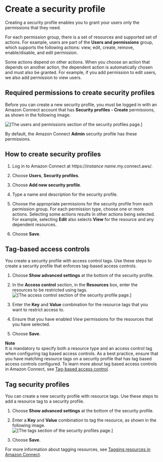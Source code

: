 # Create a security profile<a name="create-security-profile"></a>

Creating a security profile enables you to grant your users only the permissions that they need\.

For each permission group, there is a set of resources and supported set of actions\. For example, users are part of the **Users and permissions** group, which supports the following actions: view, edit, create, remove, enable/disable, and edit permission\. 

Some actions depend on other actions\. When you choose an action that depends on another action, the dependent action is automatically chosen and must also be granted\. For example, if you add permission to edit users, we also add permission to view users\.

## Required permissions to create security profiles<a name="create-security-profiles-required-permissions"></a>

Before you can create a new security profile, you must be logged in with an Amazon Connect account that has **Security profiles \- Create** permissions, as shown in the following image\. 

![\[The users and permissions section of the security profiles page.\]](http://docs.aws.amazon.com/connect/latest/adminguide/images/security-profile-create.png)

By default, the Amazon Connect **Admin** security profile has these permissions\.

## How to create security profiles<a name="how-to-security-profiles-required-permissions"></a>

1. Log in to Amazon Connect at https://*instance name*\.my\.connect\.aws/\.

1. Choose **Users**, **Security profiles**\.

1. Choose **Add new security profile**\.

1. Type a name and description for the security profile\.

1. Choose the appropriate permissions for the security profile from each permission group\. For each permission type, choose one or more actions\. Selecting some actions results in other actions being selected\. For example, selecting **Edit** also selects **View** for the resource and any dependent resources\.

1. Choose **Save**\.

## Tag\-based access controls<a name="security-profile-tag-based-access-controls"></a>

You create a security profile with access control tags\. Use these steps to create a security profile that enforces tag\-based access controls\.

1. Choose **Show advanced settings** at the bottom of the security profile\.

1. In the **Access control** section, in the **Resources** box, enter the resources to be restricted using tags\.  
![\[The access control section of the security profile page.\]](http://docs.aws.amazon.com/connect/latest/adminguide/images/tag-access-control-sp.png)

1. Enter the **Key** and **Value** combination for the resource tags that you want to restrict access to\.

1. Ensure that you have enabled *View* permissions for the resources that you have selected\.

1. Choose **Save**\.

**Note**  
It is mandatory to specify both a resource type and an access control tag when configuring tag based access controls\. As a best practice, ensure that you have matching resource tags on a security profile that has tag based access controls configured\. To learn more about tag based access controls in Amazon Connect, see [Tag\-based access control](tag-based-access-control.md)\.

## Tag security profiles<a name="security-profile-tagging"></a>

You can create a new security profile with resource tags\. Use these steps to add a resource tag to a security profile\.

1. Choose **Show advanced settings** at the bottom of the security profile\.

1. Enter a **Key** and **Value** combination to tag the resource, as shown in the following image\.  
![\[The tags section of the security profiles page.\]](http://docs.aws.amazon.com/connect/latest/adminguide/images/tag-securit-profiles-sp.png)

1. Choose **Save**\.

For more information about tagging resources, see [Tagging resources in Amazon Connect](tagging.md)\.